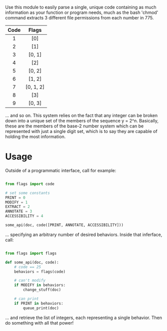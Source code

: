 Use this module to easily parse a single, unique 
code containing as much information as your 
function or program needs, much as the bash 
'chmod' command extracts 3 different file
permissions from each number in 775. 

|     Code      |   Flags     |
|:-------------:|:----------------:|
| 1             |      [0]         |
| 2             |   [1]            |
| 3             |  [0, 1]          |
| 4             |   [2]            |
| 5             |    [0, 2]        |
| 6             |    [1, 2]        |
| 7             |    [0, 1, 2]     |
| 8             |    [3]           |
| 9             |    [0, 3]        |

... and so on. This system relies on the fact that 
any integer can be broken down into a unique set of 
the members of the sequence y = 2^n. Basically, 
these are the members of the base-2 number system
which can be represented with just a single digit set,
which is to say they are capable of holding the most 
information.

Usage
=============

Outside of a programmatic interface, call for example:

```python

from flags import code

# set some constants
PRINT = 0
MODIFY = 1
EXTRACT = 2
ANNOTATE = 3
ACCESSIBILITY = 4

some_api(doc, code([PRINT, ANNOTATE, ACCESSIBILITY]))

```

... specifying an arbitrary number of desired behaviors.
Inside that inferface, call:

```python

from flags import flags

def some_api(doc, code):
    # code == 25
    behaviors = flags(code)

    # can't modify
    if MODIFY in behaviors:
        change_stuff(doc)

    # can print
    if PRINT in behaviors:
        queue_print(doc)

```

... and retrieve the list of integers, each representing
a single behavior. Then do something with all that power!
